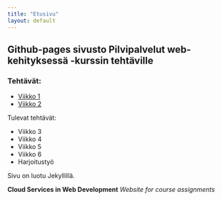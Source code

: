 ```yaml
---
title: "Etusivu"
layout: default
---
```



## Github-pages sivusto Pilvipalvelut web-kehityksessä -kurssin tehtäville

### Tehtävät:
- [Viikko 1](./wk1/index.html)
- [Viikko 2](./wk2/week2.md)

Tulevat tehtävät:
- Viikko 3
- Viikko 4
- Viikko 5
- Viikko 6
- Harjoitustyö


Sivu on luotu Jekyllillä.


**Cloud Services in Web Development**
*Website for course assignments*